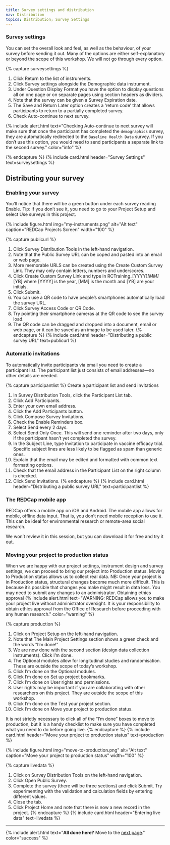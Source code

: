 ```yaml
---
title: Survey settings and distribution
nav: Distribution
topics: Distribution; Survey Settings 
---
```


### Survey settings

You can set the overall look and feel, as well as the behaviour, of your survey before sending it out. 
Many of the options are either self-explanatory or beyond the scope of this workshop. We will not go through every option. 

{% capture surveysettings %}

1.	Click Return to the list of instruments.
2.	Click Survey settings alongside the Demographic data instrument. 
3.	Under Question Display Format you have the option to display questions all on one page or on separate pages using section headers as dividers.
4.	Note that the survey can be given a Survey Expiration date. 
5.	The Save and Return Later option creates a ‘return code’ that allows participants to return to a partially completed survey. 
6.	Check Auto-continue to next survey. 

{% include alert.html text="Checking Auto-continue to next survey will make sure that once the participant has completed the `demographics` survey, they are automatically redirected to the `Baseline Health Data` survey. If you don’t use this option, you would need to send participants a separate link to the second survey." color="info" %}

{% endcapture %}
{% include card.html header="Survey Settings" text=surveysettings %}

## Distributing your survey

### Enabling your survey

You’ll notice that there will be a green button under each survey reading Enable. Tip: If you don’t see it, you need to go to your Project Setup and select Use surveys in this project.  

{% include figure.html img="my-instruments.png" alt="Alt text" caption="REDCap Projects Screen" width="100" %}
 
{% capture publicurl %}

1.	Click Survey Distribution Tools in the left-hand navigation. 
2.	Note that the Public Survey URL can be coped and pasted into an email or web page. 
3.	More memorable URLS can be created using the Create Custom Survey Link. They may only contain letters, numbers and underscores.
4.	Click Create Custom Survey Link and type in RCTraining_[YYYY]_[MM]_[YB] where [YYYY] is the year, [MM] is the month and [YB] are your initials. 
5.	Click Submit.
6.	You can use a QR code to have people’s smartphones automatically load the survey URL. 
7.	Click Survey Access Code or QR Code. 
8.	Try pointing their smartphone cameras at the QR code to see the survey load. 
9.	The QR code can be dragged and dropped into a document, email or web page, or it can be saved as an image to be used later. 
{% endcapture %}
{% include card.html header="Distributing a public survey URL" text=publicurl %}

### Automatic invitations

To automatically invite participants via email you need to create a participant list. The participant list just consists of email addresses—no other details are needed. 

{% capture participantlist %}
Create a participant list and send invitations
1.	In Survey Distribution Tools, click the Participant List tab. 
2.	Click Add Participants. 
3.	Enter your own email address. 
4.	Click the Add Participants button.
5.	Click Compose Survey Invitations. 
6.	Check the Enable Reminders box. 
7.	Select Send every 2 days. 
8.	Select Send Only Once.  This will send one reminder after two days, only if the participant hasn’t yet completed the survey. 
9.	In the Subject Line, type Invitation to participate in vaccine efficacy trial. Specific subject lines are less likely to be flagged as spam than generic ones. 
10.	Explain that the email may be edited and formatted with common text formatting options. 
11.	Check that the email address in the Participant List on the right column is checked. 
12.	Click Send Invitations. 
{% endcapture %}
{% include card.html header="Distributing a public survey URL" text=participantlist %}

### The REDCap mobile app

REDCap offers a mobile app on iOS and Android. The mobile app allows for mobile, offline data input. That is, you don’t need mobile reception to use it. This can be ideal for environmental research or remote-area social research. 

We won’t review it in this session, but you can download it for free and try it out. 

### Moving your project to production status

When we are happy with our project settings, instrument design and survey settings, we can proceed to bring our project into Production status. Moving to Production status allows us to collect real data. 
NB: Once your project is in Production status, structural changes become much more difficult. This is because it’s possible that changes you make might result in data loss. You may need to submit any changes to an administrator. 
Obtaining ethics approval
{% include alert.html text="WARNING: REDCap allows you to make your project live without administrator oversight. It is your responsibility to obtain ethics approval from the Office of Research before proceeding with any human research." color="warning" %}

{% capture production %}
1.	Click on Project Setup on the left-hand navigation.  
2.	Note that The Main Project Settings section shows a green check and the words “I’m done!”
3.	We are now done with the second section (design data collection instruments). Click I’m done. 
4.	The Optional modules allow for longitudinal studies and randomisation. These are outside the scope of today’s workshop.
5.	Click I’m done on the Optional modules. 
6.	Click I’m done on Set up project bookmarks.
7.	Click I’m done on User rights and permissions. 
8.	User rights may be important if you are collaborating with other researchers on this project. They are outside the scope of this workshop. 
9.	Click I’m done on the Test your project section. 
10.	Click I’m done on Move your project to production status. 

It is not strictly necessary to click all of the “I’m done” boxes to move to production, but it is a handy checklist to make sure you have completed what you need to do before going live.
{% endcapture %}
{% include card.html header="Move your project to production status" text=production %}

{% include figure.html img="move-to-production.png" alt="Alt text" caption="Move your project to production status" width="100" %}

{% capture livedata %}
1.	Click on Survey Distribution Tools on the left-hand navigation.  
2.	Click Open Public Survey.
3.	Complete the survey (there will be three sections) and click Submit. Try experimenting with the validation and calculation fields by entering different values.
4.	Close the tab.
5.	Click Project Home and note that there is now a new record in the project. 
{% endcapture %}
{% include card.html header="Entering live data" text=livedata %}

___

{% include alert.html text="**All done here?** Move to the [next page](7-reports.html)." color="success" %}
